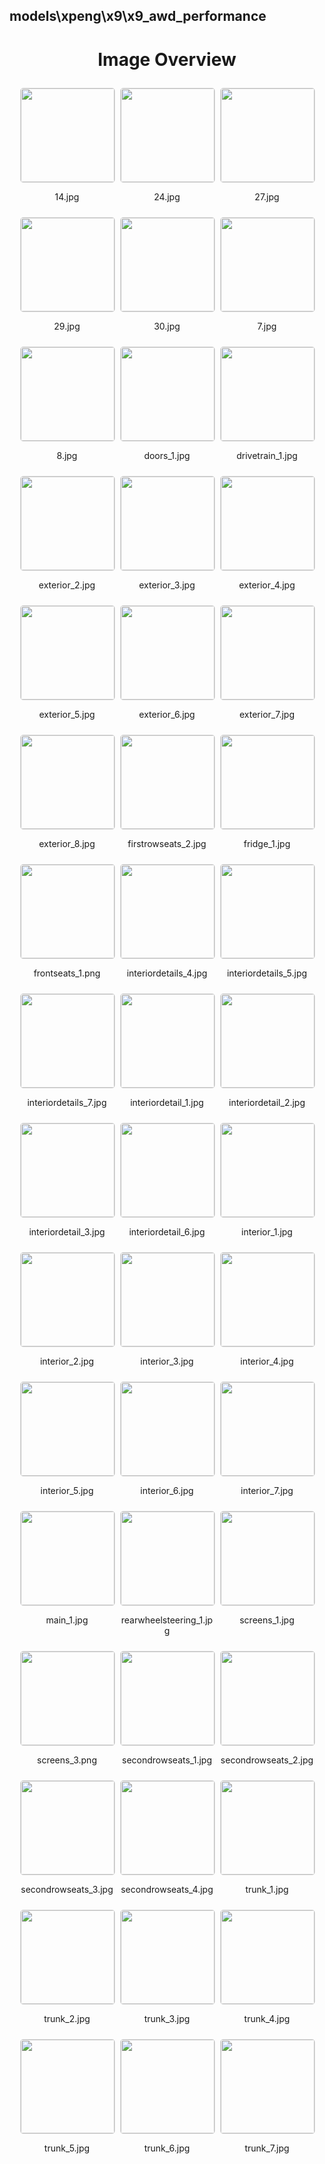 ## models\xpeng\x9\x9_awd_performance
<style>
    .image-gallery {
        display: flex;
        flex-wrap: wrap;
        gap: 10px;
        justify-content: center;
        padding: 10px;
    }
    .image-gallery img {
        width: 150px;
        height: auto;
        border: 1px solid #ddd;
        border-radius: 5px;
    }
    .image-gallery div {
        flex: 1 1 calc(33.333% - 20px); /* Three images per row on large screens */
        max-width: 150px;
        text-align: center;
    }
    @media (max-width: 768px) {
        .image-gallery div {
            flex: 1 1 calc(50% - 20px); /* Two images per row on medium screens */
        }
    }
    @media (max-width: 480px) {
        .image-gallery div {
            flex: 1 1 100%; /* One image per row on small screens */
        }
    }
</style>
<h1 style ="text-align: center;"> Image Overview </h1> <div class="image-gallery">
<div>
<img src="https://media.evkx.net/multimedia/models/xpeng/x9/x9_awd_performance/14_st.jpg">
<p>14.jpg</p>
</div>
<div>
<img src="https://media.evkx.net/multimedia/models/xpeng/x9/x9_awd_performance/24_st.jpg">
<p>24.jpg</p>
</div>
<div>
<img src="https://media.evkx.net/multimedia/models/xpeng/x9/x9_awd_performance/27_st.jpg">
<p>27.jpg</p>
</div>
<div>
<img src="https://media.evkx.net/multimedia/models/xpeng/x9/x9_awd_performance/29_st.jpg">
<p>29.jpg</p>
</div>
<div>
<img src="https://media.evkx.net/multimedia/models/xpeng/x9/x9_awd_performance/30_st.jpg">
<p>30.jpg</p>
</div>
<div>
<img src="https://media.evkx.net/multimedia/models/xpeng/x9/x9_awd_performance/7_st.jpg">
<p>7.jpg</p>
</div>
<div>
<img src="https://media.evkx.net/multimedia/models/xpeng/x9/x9_awd_performance/8_st.jpg">
<p>8.jpg</p>
</div>
<div>
<img src="https://media.evkx.net/multimedia/models/xpeng/x9/x9_awd_performance/doors_1_st.jpg">
<p>doors_1.jpg</p>
</div>
<div>
<img src="https://media.evkx.net/multimedia/models/xpeng/x9/x9_awd_performance/drivetrain_1_st.jpg">
<p>drivetrain_1.jpg</p>
</div>
<div>
<img src="https://media.evkx.net/multimedia/models/xpeng/x9/x9_awd_performance/exterior_2_st.jpg">
<p>exterior_2.jpg</p>
</div>
<div>
<img src="https://media.evkx.net/multimedia/models/xpeng/x9/x9_awd_performance/exterior_3_st.jpg">
<p>exterior_3.jpg</p>
</div>
<div>
<img src="https://media.evkx.net/multimedia/models/xpeng/x9/x9_awd_performance/exterior_4_st.jpg">
<p>exterior_4.jpg</p>
</div>
<div>
<img src="https://media.evkx.net/multimedia/models/xpeng/x9/x9_awd_performance/exterior_5_st.jpg">
<p>exterior_5.jpg</p>
</div>
<div>
<img src="https://media.evkx.net/multimedia/models/xpeng/x9/x9_awd_performance/exterior_6_st.jpg">
<p>exterior_6.jpg</p>
</div>
<div>
<img src="https://media.evkx.net/multimedia/models/xpeng/x9/x9_awd_performance/exterior_7_st.jpg">
<p>exterior_7.jpg</p>
</div>
<div>
<img src="https://media.evkx.net/multimedia/models/xpeng/x9/x9_awd_performance/exterior_8_st.jpg">
<p>exterior_8.jpg</p>
</div>
<div>
<img src="https://media.evkx.net/multimedia/models/xpeng/x9/x9_awd_performance/firstrowseats_2_st.jpg">
<p>firstrowseats_2.jpg</p>
</div>
<div>
<img src="https://media.evkx.net/multimedia/models/xpeng/x9/x9_awd_performance/fridge_1_st.jpg">
<p>fridge_1.jpg</p>
</div>
<div>
<img src="https://media.evkx.net/multimedia/models/xpeng/x9/x9_awd_performance/frontseats_1_st.png">
<p>frontseats_1.png</p>
</div>
<div>
<img src="https://media.evkx.net/multimedia/models/xpeng/x9/x9_awd_performance/interiordetails_4_st.jpg">
<p>interiordetails_4.jpg</p>
</div>
<div>
<img src="https://media.evkx.net/multimedia/models/xpeng/x9/x9_awd_performance/interiordetails_5_st.jpg">
<p>interiordetails_5.jpg</p>
</div>
<div>
<img src="https://media.evkx.net/multimedia/models/xpeng/x9/x9_awd_performance/interiordetails_7_st.jpg">
<p>interiordetails_7.jpg</p>
</div>
<div>
<img src="https://media.evkx.net/multimedia/models/xpeng/x9/x9_awd_performance/interiordetail_1_st.jpg">
<p>interiordetail_1.jpg</p>
</div>
<div>
<img src="https://media.evkx.net/multimedia/models/xpeng/x9/x9_awd_performance/interiordetail_2_st.jpg">
<p>interiordetail_2.jpg</p>
</div>
<div>
<img src="https://media.evkx.net/multimedia/models/xpeng/x9/x9_awd_performance/interiordetail_3_st.jpg">
<p>interiordetail_3.jpg</p>
</div>
<div>
<img src="https://media.evkx.net/multimedia/models/xpeng/x9/x9_awd_performance/interiordetail_6_st.jpg">
<p>interiordetail_6.jpg</p>
</div>
<div>
<img src="https://media.evkx.net/multimedia/models/xpeng/x9/x9_awd_performance/interior_1_st.jpg">
<p>interior_1.jpg</p>
</div>
<div>
<img src="https://media.evkx.net/multimedia/models/xpeng/x9/x9_awd_performance/interior_2_st.jpg">
<p>interior_2.jpg</p>
</div>
<div>
<img src="https://media.evkx.net/multimedia/models/xpeng/x9/x9_awd_performance/interior_3_st.jpg">
<p>interior_3.jpg</p>
</div>
<div>
<img src="https://media.evkx.net/multimedia/models/xpeng/x9/x9_awd_performance/interior_4_st.jpg">
<p>interior_4.jpg</p>
</div>
<div>
<img src="https://media.evkx.net/multimedia/models/xpeng/x9/x9_awd_performance/interior_5_st.jpg">
<p>interior_5.jpg</p>
</div>
<div>
<img src="https://media.evkx.net/multimedia/models/xpeng/x9/x9_awd_performance/interior_6_st.jpg">
<p>interior_6.jpg</p>
</div>
<div>
<img src="https://media.evkx.net/multimedia/models/xpeng/x9/x9_awd_performance/interior_7_st.jpg">
<p>interior_7.jpg</p>
</div>
<div>
<img src="https://media.evkx.net/multimedia/models/xpeng/x9/x9_awd_performance/main_1_st.jpg">
<p>main_1.jpg</p>
</div>
<div>
<img src="https://media.evkx.net/multimedia/models/xpeng/x9/x9_awd_performance/rearwheelsteering_1_st.jpg">
<p>rearwheelsteering_1.jpg</p>
</div>
<div>
<img src="https://media.evkx.net/multimedia/models/xpeng/x9/x9_awd_performance/screens_1_st.jpg">
<p>screens_1.jpg</p>
</div>
<div>
<img src="https://media.evkx.net/multimedia/models/xpeng/x9/x9_awd_performance/screens_3_st.png">
<p>screens_3.png</p>
</div>
<div>
<img src="https://media.evkx.net/multimedia/models/xpeng/x9/x9_awd_performance/secondrowseats_1_st.jpg">
<p>secondrowseats_1.jpg</p>
</div>
<div>
<img src="https://media.evkx.net/multimedia/models/xpeng/x9/x9_awd_performance/secondrowseats_2_st.jpg">
<p>secondrowseats_2.jpg</p>
</div>
<div>
<img src="https://media.evkx.net/multimedia/models/xpeng/x9/x9_awd_performance/secondrowseats_3_st.jpg">
<p>secondrowseats_3.jpg</p>
</div>
<div>
<img src="https://media.evkx.net/multimedia/models/xpeng/x9/x9_awd_performance/secondrowseats_4_st.jpg">
<p>secondrowseats_4.jpg</p>
</div>
<div>
<img src="https://media.evkx.net/multimedia/models/xpeng/x9/x9_awd_performance/trunk_1_st.jpg">
<p>trunk_1.jpg</p>
</div>
<div>
<img src="https://media.evkx.net/multimedia/models/xpeng/x9/x9_awd_performance/trunk_2_st.jpg">
<p>trunk_2.jpg</p>
</div>
<div>
<img src="https://media.evkx.net/multimedia/models/xpeng/x9/x9_awd_performance/trunk_3_st.jpg">
<p>trunk_3.jpg</p>
</div>
<div>
<img src="https://media.evkx.net/multimedia/models/xpeng/x9/x9_awd_performance/trunk_4_st.jpg">
<p>trunk_4.jpg</p>
</div>
<div>
<img src="https://media.evkx.net/multimedia/models/xpeng/x9/x9_awd_performance/trunk_5_st.jpg">
<p>trunk_5.jpg</p>
</div>
<div>
<img src="https://media.evkx.net/multimedia/models/xpeng/x9/x9_awd_performance/trunk_6_st.jpg">
<p>trunk_6.jpg</p>
</div>
<div>
<img src="https://media.evkx.net/multimedia/models/xpeng/x9/x9_awd_performance/trunk_7_st.jpg">
<p>trunk_7.jpg</p>
</div>
</div>

